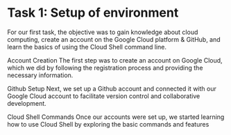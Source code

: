 # Task 1: Setup of environment

For our first task, the objective was to gain knowledge about cloud computing, create an account on the Google Cloud platform & GitHub, and learn the basics of using the Cloud Shell command line.

Account Creation
The first step was to create an account on Google Cloud, which we did by following the registration process and providing the necessary information.

Github Setup
Next, we set up a Github account and connected it with our Google Cloud account to facilitate version control and collaborative development.

Cloud Shell Commands
Once our accounts were set up, we started learning how to use Cloud Shell by exploring the basic commands and features

